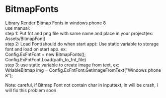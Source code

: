 # BitmapFonts
Library Render Bitmap Fonts in windows phone 8 </br>
use manual: </br> 
step 1: Put fnt and png file with same name and place in your project(ex: Assets/BitmapFont) </br>
step 2: Load Font(should do when start app): Use static variable to storage font and load on start app. ex: </br>
  Config.ExFntFont = new BitmapFonts(); </br>
  Config.ExFntFont.Load(path_to_fnt_file) </br>
step 3: use static variable to create image from text, ex: </br>
  WriableBitmap img = Config.ExFntFont.GetImageFromText("Windows phone 8"); </br>

Note: careful, if Bitmap Font not contain char in inputtext, in will be crash, i will fix this problem soon </br>
